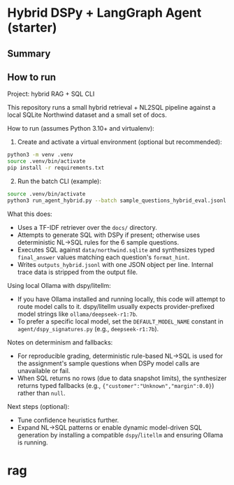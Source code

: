 # Hybrid DSPy + LangGraph Agent (starter)

## Summary
## How to run
Project: hybrid RAG + SQL CLI

This repository runs a small hybrid retrieval + NL2SQL pipeline against a local SQLite Northwind dataset and a small set of docs.

How to run (assumes Python 3.10+ and virtualenv):

1. Create and activate a virtual environment (optional but recommended):

```bash
python3 -m venv .venv
source .venv/bin/activate
pip install -r requirements.txt
```

2. Run the batch CLI (example):

```bash
source .venv/bin/activate
python3 run_agent_hybrid.py --batch sample_questions_hybrid_eval.jsonl --out outputs_hybrid.jsonl
```

What this does:
- Uses a TF-IDF retriever over the `docs/` directory.
- Attempts to generate SQL with DSPy if present; otherwise uses deterministic NL->SQL rules for the 6 sample questions.
- Executes SQL against `data/northwind.sqlite` and synthesizes typed `final_answer` values matching each question's `format_hint`.
- Writes `outputs_hybrid.jsonl` with one JSON object per line. Internal trace data is stripped from the output file.

Using local Ollama with dspy/litellm:
- If you have Ollama installed and running locally, this code will attempt to route model calls to it. dspy/litellm usually expects provider-prefixed model strings like `ollama/deepseek-r1:7b`.
- To prefer a specific local model, set the `DEFAULT_MODEL_NAME` constant in `agent/dspy_signatures.py` (e.g., `deepseek-r1:7b`).

Notes on determinism and fallbacks:
- For reproducible grading, deterministic rule-based NL->SQL is used for the assignment's sample questions when DSPy model calls are unavailable or fail.
- When SQL returns no rows (due to data snapshot limits), the synthesizer returns typed fallbacks (e.g., `{"customer":"Unknown","margin":0.0}`) rather than `null`.

Next steps (optional):
- Tune confidence heuristics further.
- Expand NL->SQL patterns or enable dynamic model-driven SQL generation by installing a compatible `dspy`/`litellm` and ensuring Ollama is running.
# rag
